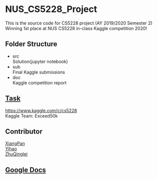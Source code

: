# NUS_CS5228_Project  
This is the source code for CS5228 project (AY 2019/2020 Semester 2)   
Winning 1st place at NUS CS5228 in-class Kaggle competition 2020!
## Folder Structure
- src  
	Solution(jupyter notebook)  
- sub  
	Final Kaggle submissions  
- doc  
	Kaggle competition report 
## [Task](https://www.kaggle.com/c/cs5228)
https://www.kaggle.com/c/cs5228  
Kaggle Team: Exceed50k
## Contributor  
[XiangPan](https://github.com/Xiang-Pan)  
[Yihao](https://github.com/Vincentwei1021)  
[ZhuQinglei](https://github.com/ZhuQinglei)

## [Google Docs](https://docs.google.com/document/d/1W6jIvFtX8nyxv8nMnLYfKLoAtyhfCOEJm2UM9hVqRqk/edit?usp=sharing)  


